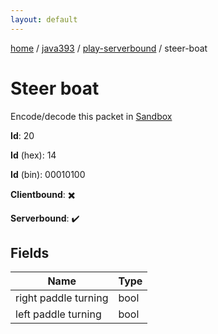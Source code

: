 ```yaml
---
layout: default
---
```


[home](/)  /  [java393](/protocol/java393)  /  [play-serverbound](/protocol/java393/play-serverbound)  /  steer-boat

# Steer boat

Encode/decode this packet in [Sandbox](../../../sandbox/java393#PlayServerbound.SteerBoat)

**Id**: 20

**Id** (hex): 14

**Id** (bin): 00010100

**Clientbound**: ✖️

**Serverbound**: ✔️

## Fields

Name | Type
---|---
right paddle turning | bool
left paddle turning | bool
